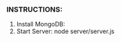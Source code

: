 
<h3>INSTRUCTIONS:</h3>
<ol>
  <li>Install MongoDB:</li>
  <li>Start Server: node server/server.js</li>
</ol>
